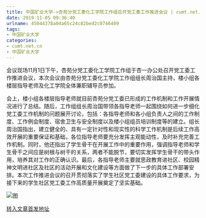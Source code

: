 ```yaml
---
title: 中国矿业大学->杏苑分党工委化工学院工作组召开党工委工作推进会议 | cumt.net.cn
date: 2019-11-05 09:36:40
urlname: 45044378a04a65c24c82bed2c0746409
tags: 
- 中国矿业大学
categories:
- cumt.net.cn
- 中国矿业大学
---
```

会议现场11月1日下午，杏苑分党工委化工学院工作组于杏一办公处召开党工委工作推进会议，本次会议由杏苑分党工委化工学院工作组组长周治国主持，楼小组各楼层指导老师及化工学院全体兼职辅导员参加。

会上，楼小组各楼层指导老师就目前杏苑分党工委已形成的工作机制和工作开展情况进行了总结。随后，工作组组长周治国带领各指导老师一起围绕如何进一步细化党工委工作机制的问题展开讨论，包括：各指导老师和各小组负责人之间的工作制度、工作例会制度、宿舍卫生与安全制度以及楼小组组员培训制度等的建立。组长周治国指出，建立健全的、具有一定针对性和现实性的科学工作机制是后续工作高效开展的重要保证和基础，各位指导老师要充分发挥主观能动性，及时补充完善工作机制。同时，他还指出了学生骨干在开展工作中的重要作用，强调指导老师和学生骨干之间应是树根与树干的关系，两者不能脱节，要切实发挥学生骨干的带头作用，培养其对工作的正确认识。最后，各指导老师主要就思政教育进社区、校园精神文明进社区及社区的活动开展和文化建设等方面做了下一步的具体工作部署安排。本次工作推进会议的召开贯彻落实了学生社区党工委建设的具体工作要求，为接下来的学生社区党工委工作高质量开展奠定了坚实基础。

![图](http://xwzx.cumt.edu.cn/_upload/article/images/0f/40/bf76c78c4df2b140faa5db4c4b04/57a2ba33-dd5f-47df-bdaa-8b768f45189c.jpg)

[转入文章首发地址](http://xwzx.cumt.edu.cn/5d/86/c523a548230/page.htm)